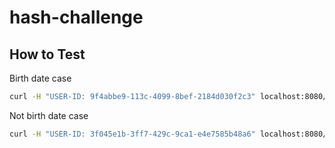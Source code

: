 # hash-challenge


## How to Test

Birth date case
```sh
curl -H "USER-ID: 9f4abbe9-113c-4099-8bef-2184d030f2c3" localhost:8080/product
```

Not birth date case
```sh
curl -H "USER-ID: 3f045e1b-3ff7-429c-9ca1-e4e7585b48a6" localhost:8080/product
```